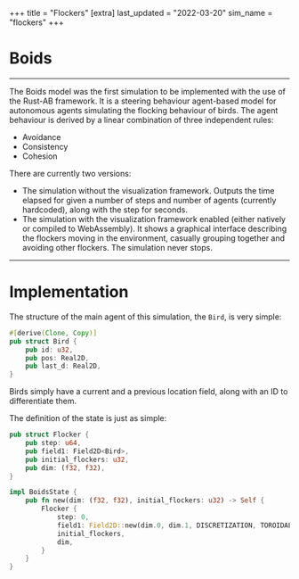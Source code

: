 +++
title = "Flockers"
[extra]
last_updated = "2022-03-20"
sim_name = "flockers"
+++

# Boids

---

The Boids model was the first simulation to be implemented with the use of the Rust-AB framework. It is a steering behaviour
agent-based model for autonomous agents simulating the flocking behaviour of birds. The agent behaviour is derived by a linear
combination of three independent rules:
- Avoidance
- Consistency
- Cohesion

There are currently two versions:

- The simulation without the visualization framework. Outputs the time elapsed for given a number of steps and number of
  agents (currently hardcoded), along with the step for seconds.
- The simulation with the visualization framework enabled (either natively or compiled to WebAssembly). It shows a
  graphical interface describing the flockers moving in the environment, casually grouping together and avoiding other
  flockers. The simulation never stops.
  
---

# Implementation

The structure of the main agent of this simulation, the `Bird`, is very simple:
```rs
#[derive(Clone, Copy)]
pub struct Bird {
    pub id: u32,
    pub pos: Real2D,
    pub last_d: Real2D,
}
```

Birds simply have a current and a previous location field, along with an ID to differentiate them.

The definition of the state is just as simple:
```rs
pub struct Flocker {
    pub step: u64,
    pub field1: Field2D<Bird>,
    pub initial_flockers: u32,
    pub dim: (f32, f32),
}

impl BoidsState {
    pub fn new(dim: (f32, f32), initial_flockers: u32) -> Self {
        Flocker {
            step: 0,
            field1: Field2D::new(dim.0, dim.1, DISCRETIZATION, TOROIDAL),
            initial_flockers,
            dim,
        }
    }
}
```
